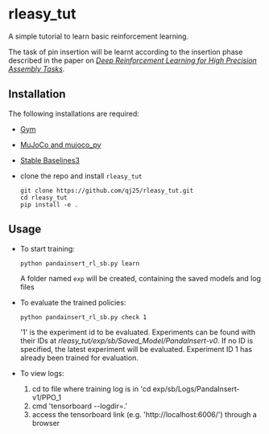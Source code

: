 # rleasy_tut
A simple tutorial to learn basic reinforcement learning.

The task of pin insertion will be learnt according to the insertion phase described in the paper on [<em>Deep Reinforcement Learning for High Precision Assembly Tasks</em>](https://arxiv.org/abs/1708.04033).

## Installation

The following installations are required:

- [Gym](https://gym.openai.com/docs/)
- [MuJoCo and mujoco_py](https://github.com/openai/mujoco-py)
- [Stable Baselines3](https://stable-baselines3.readthedocs.io/en/master/guide/install.html)
- clone the repo and install `rleasy_tut`

      git clone https://github.com/qj25/rleasy_tut.git
      cd rleasy_tut
      pip install -e .

## Usage

- To start training:

      python pandainsert_rl_sb.py learn

  A folder named `exp` will be created, containing the saved models and log files

- To evaluate the trained policies:

      python pandainsert_rl_sb.py check 1

  '1' is the experiment id to be evaluated. Experiments can be found with their IDs at *rleasy_tut/exp/sb/Saved_Model/PandaInsert-v0*. If no ID is specified, the latest experiment will be evaluated. Experiment ID 1 has already been trained for evaluation.

- To view logs:
    1. cd to file where training log is in 'cd exp/sb/Logs/PandaInsert-v1/PPO_1
    2. cmd 'tensorboard --logdir=.'
    3. access the tensorboard link (e.g. 'http://localhost:6006/') through a browser

